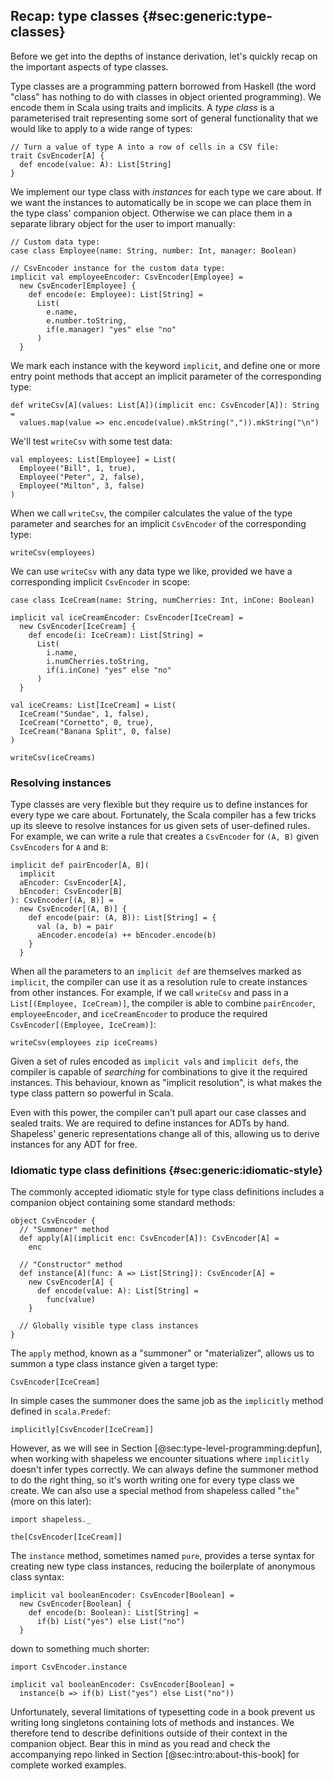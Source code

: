 ## Recap: type classes {#sec:generic:type-classes}

Before we get into the depths of instance derivation,
let's quickly recap on the important aspects of type classes.

Type classes are a programming pattern borrowed from Haskell
(the word "class" has nothing to do with
classes in object oriented programming).
We encode them in Scala using traits and implicits.
A *type class* is a parameterised trait
representing some sort of general functionality
that we would like to apply to a wide range of types:

```tut:book:silent
// Turn a value of type A into a row of cells in a CSV file:
trait CsvEncoder[A] {
  def encode(value: A): List[String]
}
```

We implement our type class with *instances*
for each type we care about.
If we want the instances to automatically be in scope
we can place them in the type class' companion object.
Otherwise we can place them in a separate library object
for the user to import manually:

```tut:book:silent
// Custom data type:
case class Employee(name: String, number: Int, manager: Boolean)

// CsvEncoder instance for the custom data type:
implicit val employeeEncoder: CsvEncoder[Employee] =
  new CsvEncoder[Employee] {
    def encode(e: Employee): List[String] =
      List(
        e.name,
        e.number.toString,
        if(e.manager) "yes" else "no"
      )
  }
```

We mark each instance with the keyword `implicit`,
and define one or more entry point methods
that accept an implicit parameter of the corresponding type:

```tut:book:silent
def writeCsv[A](values: List[A])(implicit enc: CsvEncoder[A]): String =
  values.map(value => enc.encode(value).mkString(",")).mkString("\n")
```

We'll test `writeCsv` with some test data:

```tut:book:silent
val employees: List[Employee] = List(
  Employee("Bill", 1, true),
  Employee("Peter", 2, false),
  Employee("Milton", 3, false)
)
```

When we call `writeCsv`,
the compiler calculates the value of the type parameter
and searches for an implicit `CsvEncoder`
of the corresponding type:

```tut:book
writeCsv(employees)
```

We can use `writeCsv` with any data type we like,
provided we have a corresponding implicit `CsvEncoder` in scope:

```tut:book:silent
case class IceCream(name: String, numCherries: Int, inCone: Boolean)

implicit val iceCreamEncoder: CsvEncoder[IceCream] =
  new CsvEncoder[IceCream] {
    def encode(i: IceCream): List[String] =
      List(
        i.name,
        i.numCherries.toString,
        if(i.inCone) "yes" else "no"
      )
  }

val iceCreams: List[IceCream] = List(
  IceCream("Sundae", 1, false),
  IceCream("Cornetto", 0, true),
  IceCream("Banana Split", 0, false)
)
```

```tut:book
writeCsv(iceCreams)
```

### Resolving instances

Type classes are very flexible
but they require us to define instances
for every type we care about.
Fortunately, the Scala compiler has a few tricks up its sleeve
to resolve instances for us given sets of user-defined rules.
For example, we can write a rule
that creates a `CsvEncoder` for `(A, B)`
given `CsvEncoders` for `A` and `B`:

```tut:book:silent
implicit def pairEncoder[A, B](
  implicit
  aEncoder: CsvEncoder[A],
  bEncoder: CsvEncoder[B]
): CsvEncoder[(A, B)] =
  new CsvEncoder[(A, B)] {
    def encode(pair: (A, B)): List[String] = {
      val (a, b) = pair
      aEncoder.encode(a) ++ bEncoder.encode(b)
    }
  }
```

When all the parameters to an `implicit def`
are themselves marked as `implicit`,
the compiler can use it as a resolution rule
to create instances from other instances.
For example, if we call `writeCsv`
and pass in a `List[(Employee, IceCream)]`,
the compiler is able to combine
`pairEncoder`, `employeeEncoder`, and `iceCreamEncoder`
to produce the required `CsvEncoder[(Employee, IceCream)]`:

```tut:book
writeCsv(employees zip iceCreams)
```

Given a set of rules
encoded as `implicit vals` and `implicit defs`,
the compiler is capable of *searching* for
combinations to give it the required instances.
This behaviour, known as "implicit resolution",
is what makes the type class pattern so powerful in Scala.

Even with this power,
the compiler can't pull apart
our case classes and sealed traits.
We are required to define instances for ADTs by hand.
Shapeless' generic representations change all of this,
allowing us to derive instances for any ADT for free.

### Idiomatic type class definitions {#sec:generic:idiomatic-style}

The commonly accepted idiomatic style for type class definitions
includes a companion object containing some standard methods:

```tut:book:silent
object CsvEncoder {
  // "Summoner" method
  def apply[A](implicit enc: CsvEncoder[A]): CsvEncoder[A] =
    enc

  // "Constructor" method
  def instance[A](func: A => List[String]): CsvEncoder[A] =
    new CsvEncoder[A] {
      def encode(value: A): List[String] =
        func(value)
    }

  // Globally visible type class instances
}
```

The `apply` method, known as a "summoner" or "materializer",
allows us to summon a type class instance given a target type:

```tut:book
CsvEncoder[IceCream]
```

In simple cases the summoner does the same job as
the `implicitly` method defined in `scala.Predef`:

```tut:book
implicitly[CsvEncoder[IceCream]]
```

However,
as we will see in Section [@sec:type-level-programming:depfun],
when working with shapeless we encounter situations
where `implicitly` doesn't infer types correctly.
We can always define the summoner method to do the right thing,
so it's worth writing one for every type class we create.
We can also use a special method from shapeless called "`the`"
(more on this later):

```tut:book:silent
import shapeless._
```

```tut:book
the[CsvEncoder[IceCream]]
```

The `instance` method, sometimes named `pure`,
provides a terse syntax for creating new type class instances,
reducing the boilerplate of anonymous class syntax:

```tut:book:silent
implicit val booleanEncoder: CsvEncoder[Boolean] =
  new CsvEncoder[Boolean] {
    def encode(b: Boolean): List[String] =
      if(b) List("yes") else List("no")
  }
```

down to something much shorter:

```tut:book:invisible
import CsvEncoder.instance
```

```tut:book:silent
implicit val booleanEncoder: CsvEncoder[Boolean] =
  instance(b => if(b) List("yes") else List("no"))
```

Unfortunately,
several limitations of typesetting code in a book
prevent us writing long singletons
containing lots of methods and instances.
We therefore tend to describe definitions
outside of their context in the companion object.
Bear this in mind as you read
and check the accompanying repo
linked in Section [@sec:intro:about-this-book]
for complete worked examples.
